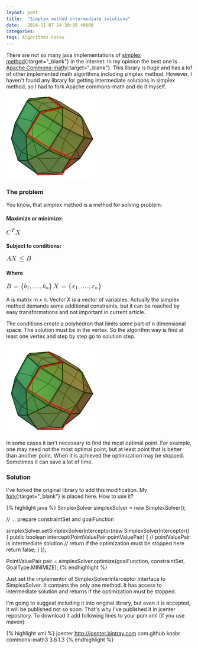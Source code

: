 ```yaml
---
layout: post
title:  "Simplex method intermediate solutions"
date:   2016-11-07 14:30:39 +0600
categories:
tags: Algorithms Forks
---
```


There are not so many java implementations of [simplex method][simplex]{:target="_blank"} in the internet. In my 
opinion the best one is [Apache Commons-math][commons-math]{:target="_blank"}. This library is huge and has a lof of 
other implemented math algorithms including simplex method. However, I haven't found any library for getting intermediate
solutions in simplex method, so I had to fork Apache commons-math and do it myself.
![Polyhedron](/images/articles/simplex/simplex.png)

### The problem

You know, that simplex method is a method for solving problem:

#### Maximize or minimize: 

![goal](/images/articles/simplex/goal.gif)

#### Subject to conditions: 

![conditions](/images/articles/simplex/conditions.gif)

#### Where 

![b](/images/articles/simplex/b.gif)
![x](/images/articles/simplex/x.gif)

A is matrix m x n. Vector X is a vector of variables. Actually the simplex method demands some additional 
constraints, but it can be reached by easy transformations and not important in current article.

The conditions create a polyhedron that limits some part of n dimensional space. The solution must be in the 
vertex. So the algorithm way is find at least one vertex and step by step go to solution step.

![Polyhedron](/images/articles/simplex/simplex.png)

In some cases it isn't necessary to find the most optimal point. For example, one may need not the most optimal point,
but at least point that is better than another point. When it is achieved the optimization may be stopped. Sometimes it 
can save a lot of time. 

### Solution
 
I've forked the original library to add this modification. My [fork][commons-math-my]{:target="_blank"} is placed here.
How to use it?

{% highlight java %}
SimplexSolver simplexSolver = new SimplexSolver();

// ... prepare constraintSet and goalFunction

simplexSolver.setSimplexSolverInterceptor(new SimplexSolverInterceptor() {
            public boolean intercept(PointValuePair pointValuePair) {
                // pointValuePair is intermediate solution
                // return if the optimization must be stopped here
                return false;
            }
        });

PointValuePair pair = simplexSolver.optimize(goalFunction, constraintSet, GoalType.MINIMIZE);
{% endhighlight %}

Just set the implementor of SimplexSolverInterceptor interface to SimplexSolver. It contains the only one method.
It has access to intermediate solution and returns if the optimization must be stopped. 

I'm going to suggest including it into original library, but even it is accepted, it will be published not so soon. 
That's why I've published it in jcenter repository. To download it add following lines to your pom.xml (if you use maven):

{% highlight xml %}
    <repositories>
        <repository>
            <id>jcenter</id>
            <url>http://jcenter.bintray.com </url>
        </repository>
    </repositories>
    <dependencies>
        <dependency>
            <groupId>com.github.kosbr</groupId>
             <artifactId>commons-math3</artifactId>
             <version>3.6.1.3</version>
        </dependency>
    </dependencies>
{% endhighlight %}

[simplex]: https://en.wikipedia.org/wiki/Simplex_algorithm
[commons-math]: https://github.com/apache/commons-math
[commons-math-my]: https://github.com/kosbr/commons-math